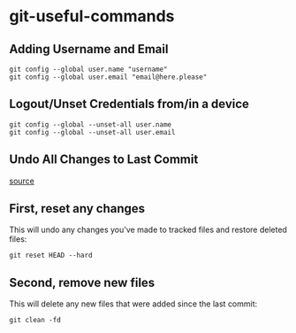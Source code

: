 # git-useful-commands
## Adding Username and Email
```
git config --global user.name "username"
git config --global user.email "email@here.please"
```

## Logout/Unset Credentials from/in a device
```
git config --global --unset-all user.name
git config --global --unset-all user.email
```

## Undo All Changes to Last Commit
[source](https://stackoverflow.com/questions/4630312/reset-all-changes-after-last-commit-in-git)
## First, reset any changes
This will undo any changes you've made to tracked files and restore deleted files:
```
git reset HEAD --hard
```

## Second, remove new files
This will delete any new files that were added since the last commit:
```
git clean -fd
```



